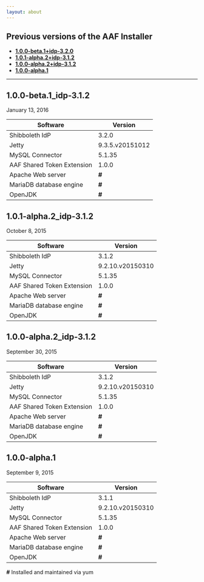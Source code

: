 ```yaml
---
layout: about
---
```


## Previous versions of the AAF Installer

- [**1.0.0-beta.1+idp-3.2.0**](previous-versions.html#1.0.0-beta.1)
- [**1.0.1-alpha.2+idp-3.1.2**](previous-versions.html#1.0.1-alpha.2)
- [**1.0.0-alpha.2+idp-3.1.2**](previous-versions.html#1.0.0-alpha.2)
- [**1.0.0-alpha.1**](previous-versions.html#1.0.0-alpha.1)

----------
## <a name="1.0.0-beta.1"></a>1.0.0-beta.1_idp-3.1.2

January 13, 2016

| Software | Version |
| -------- | ------- |
| Shibboleth IdP | 3.2.0 |
| Jetty | 9.3.5.v20151012 |
| MySQL Connector | 5.1.35 |
| AAF Shared Token Extension | 1.0.0 |
| Apache Web server  | **#** |
| MariaDB database engine | **#** |
| OpenJDK | **#** |

## <a name="1.0.1-alpha.2"></a>1.0.1-alpha.2_idp-3.1.2

October 8, 2015

| Software | Version |
| -------- | ------- |
| Shibboleth IdP | 3.1.2 |
| Jetty | 9.2.10.v20150310 |
| MySQL Connector | 5.1.35 |
| AAF Shared Token Extension | 1.0.0 |
| Apache Web server  | **#** |
| MariaDB database engine  | **#** |
| OpenJDK | **#** |

## <a name="1.0.0-alpha.2"></a>1.0.0-alpha.2_idp-3.1.2

September 30, 2015

| Software | Version |
| -------- | ------- |
| Shibboleth IdP | 3.1.2 |
| Jetty | 9.2.10.v20150310 |
| MySQL Connector | 5.1.35 |
| AAF Shared Token Extension | 1.0.0 |
| Apache Web server  | **#** |
| MariaDB database engine  | **#** |
| OpenJDK | **#** |

## <a name="1.0.0-alpha.1"></a>1.0.0-alpha.1

September 9, 2015

| Software | Version |
| -------- | ------- |
| Shibboleth IdP | 3.1.1 |
| Jetty | 9.2.10.v20150310 |
| MySQL Connector | 5.1.35 |
| AAF Shared Token Extension | 1.0.0 |
| Apache Web server  | **#** |
| MariaDB database engine  | **#** |
| OpenJDK | **#** |

 **#** Installed and maintained via yum